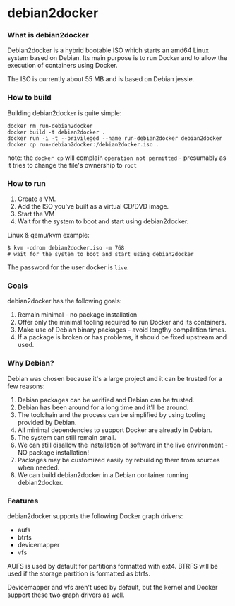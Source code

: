 # debian2docker

### What is debian2docker

Debian2docker is a hybrid bootable ISO which starts an amd64 Linux system based on Debian. Its main purpose is to run Docker and to allow the execution of containers using Docker. 

The ISO is currently about 55 MB and is based on Debian jessie.

### How to build

Building debian2docker is quite simple:

```
docker rm run-debian2docker
docker build -t debian2docker .
docker run -i -t --privileged --name run-debian2docker debian2docker
docker cp run-debian2docker:/debian2docker.iso .
```
note: the ``docker cp`` will complain ``operation not permitted`` - presumably as it tries to change the file's ownership to ``root``

### How to run

1. Create a VM.
2. Add the ISO you've built as a virtual CD/DVD image.
3. Start the VM
4. Wait for the system to boot and start using debian2docker.

Linux & qemu/kvm example:
```
$ kvm -cdrom debian2docker.iso -m 768
# wait for the system to boot and start using debian2docker
```

The password for the user docker is `live`.

### Goals

debian2docker has the following goals:

1. Remain minimal - no package installation
2. Offer only the minimal tooling required to run Docker and its containers.
3. Make use of Debian binary packages - avoid lengthy compilation times.
4. If a package is broken or has problems, it should be fixed upstream and used.

### Why Debian?

Debian was chosen because it's a large project and it can be trusted for a few reasons:

1. Debian packages can be verified and Debian can be trusted.
2. Debian has been around for a long time and it'll be around.
3. The toolchain and the process can be simplified by using tooling provided by Debian.
4. All minimal dependencies to support Docker are already in Debian.
5. The system can still remain small.
6. We can still disallow the installation of software in the live environment - NO package installation!
7. Packages may be customized easily by rebuilding them from sources when needed.
8. We can build debian2docker in a Debian container running debian2docker.

### Features

debian2docker supports the following Docker graph drivers:
- aufs
- btrfs
- devicemapper
- vfs

AUFS is used by default for partitions formatted with ext4. BTRFS will
be used if the storage partition is formatted as btrfs.

Devicemapper and vfs aren't used by default, but the kernel and Docker
support these two graph drivers as well.
